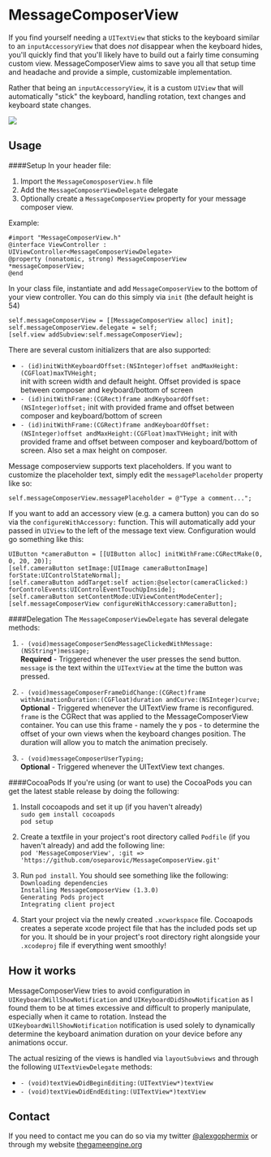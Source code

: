 MessageComposerView
===================

If you find yourself needing a `UITextView` that sticks to the keyboard similar to an `inputAccessoryView` that does *not* disappear when the keyboard hides, you'll quickly find that you'll likely have to build out a fairly time consuming custom view. MessageComposerView aims to save you all that setup time and headache and provide a simple, customizable implementation.

Rather that being an `inputAccessoryView`, it is a custom `UIView` that will automatically "stick" the keyboard, handling rotation, text changes and keyboard state changes.

![](http://www.thegameengine.org/wp-content/uploads/2013/11/message_composer_quad_1.jpg)

Usage
-----
####Setup
In your header file:

1. Import the `MessageComosposerView.h` file
2. Add the `MessageComposerViewDelegate` delegate
3. Optionally create a `MessageComposerView` property for your message composer view.

Example:
```
#import "MessageComposerView.h"
@interface ViewController : UIViewController<MessageComposerViewDelegate>
@property (nonatomic, strong) MessageComposerView *messageComposerView;
@end
```
In your class file, instantiate and add `MessageComposerView` to the bottom of your view controller. You can do this simply via `init` (the default height is 54)
```
self.messageComposerView = [[MessageComposerView alloc] init];
self.messageComposerView.delegate = self;
[self.view addSubview:self.messageComposerView];
```
There are several custom initializers that are also supported:

* `- (id)initWithKeyboardOffset:(NSInteger)offset andMaxHeight:(CGFloat)maxTVHeight;`  
init with screen width and default height. Offset provided is space between composer and keyboard/bottom of screen
* `- (id)initWithFrame:(CGRect)frame andKeyboardOffset:(NSInteger)offset;`
init with provided frame and offset between composer and keyboard/bottom of screen
* `- (id)initWithFrame:(CGRect)frame andKeyboardOffset:(NSInteger)offset andMaxHeight:(CGFloat)maxTVHeight;`
init with provided frame and offset between composer and keyboard/bottom of screen. Also set a max height on composer.

Message composerview supports text placeholders. If you want to customize the placeholder text, simply edit the `messagePlaceholder` property like so:

```
self.messageComposerView.messagePlaceholder = @"Type a comment...";
```

If you want to add an accessory view (e.g. a camera button) you can do so via the `configureWithAccessory:` function. This will automatically add your passed in `UIView` to the left of the message text view. Configuration would go something like this:

```
UIButton *cameraButton = [[UIButton alloc] initWithFrame:CGRectMake(0, 0, 20, 20)];
[self.cameraButton setImage:[UIImage cameraButtonImage] forState:UIControlStateNormal];
[self.cameraButton addTarget:self action:@selector(cameraClicked:) forControlEvents:UIControlEventTouchUpInside];
[self.cameraButton setContentMode:UIViewContentModeCenter];
[self.messageComposerView configureWithAccessory:cameraButton];
```

####Delegation
The `MessageComposerViewDelegate` has several delegate methods:

1. `- (void)messageComposerSendMessageClickedWithMessage:(NSString*)message;`  
**Required** - Triggered whenever the user presses the send button. `message` is the text within the `UITextView` at the time the button was pressed.

2. `- (void)messageComposerFrameDidChange:(CGRect)frame withAnimationDuration:(CGFloat)duration andCurve:(NSInteger)curve;`  
**Optional** - Triggered whenever the UITextView frame is reconfigured. `frame` is the CGRect that was applied to the MessageComposerView container. You can use this frame - namely the y pos - to determine the offset of your own views when the keyboard changes position. The duration will allow you to match the animation precisely.

3. `- (void)messageComposerUserTyping;`  
**Optional** - Triggered whenever the UITextView text changes.

####CocoaPods
If you're using (or want to use) the CocoaPods you can get the latest stable release by doing the following:

1. Install cocoapods and set it up (if you haven't already)  
`sudo gem install cocoapods`  
`pod setup`

2. Create a textfile in your project's root directory called `Podfile` (if you haven't already) and add the following line:  
`pod 'MessageComposerView', :git => 'https://github.com/oseparovic/MessageComposerView.git'`

3. Run `pod install`. You should see something like the following:  
`Downloading dependencies`  
`Installing MessageComposerView (1.3.0)`  
`Generating Pods project`  
`Integrating client project`  

4. Start your project via the newly created `.xcworkspace` file. Cocoapods creates a seperate xcode project file that has the included pods set up for you. It should be in your project's root directory right alongside your `.xcodeproj` file if everything went smoothly!

How it works
------------

MessageComposerView tries to avoid configuration in `UIKeyboardWillShowNotification` and `UIKeyboardDidShowNotification` as I found them to be at times excessive and difficult to properly manipulate, especially when it came to rotation.
Instead the `UIKeyboardWillShowNotification` notification is used solely to dynamically determine the keyboard animation duration on your device before any animations occur.

The actual resizing of the views is handled via `layoutSubviews` and through the following `UITextViewDelegate` methods:

* `- (void)textViewDidBeginEditing:(UITextView*)textView`
* `- (void)textViewDidEndEditing:(UITextView*)textView` 

Contact
-------

If you need to contact me you can do so via my twitter [@alexgophermix](https://twitter.com/alexgophermix) or through my website [thegameengine.org](http://www.thegameengine.org/contact/)
